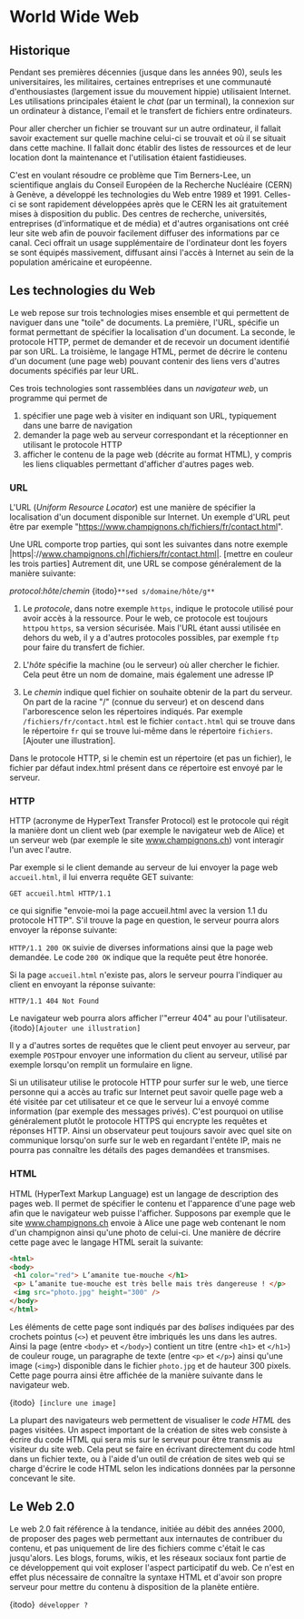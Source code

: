 # World Wide Web

## Historique

Pendant ses premières décennies (jusque dans les années 90), seuls les universitaires, les militaires, certaines entreprises
et une communauté d'enthousiastes (largement issue du mouvement hippie) utilisaient Internet.
Les utilisations principales étaient le *chat* (par un terminal), la connexion sur un ordinateur
à distance, l'email et le transfert de fichiers entre ordinateurs.

Pour aller chercher un fichier se trouvant sur un autre ordinateur, il fallait savoir exactement
sur quelle machine celui-ci se trouvait et où il se situait dans cette machine. Il fallait donc
établir des listes de ressources et de leur location dont la maintenance et l'utilisation étaient fastidieuses.

C'est en voulant résoudre ce problème que Tim Berners-Lee, un scientifique anglais du Conseil Européen de la Recherche Nucléaire (CERN)
à Genève, a développé les technologies du Web entre 1989 et 1991. Celles-ci se sont rapidement développées après que le CERN les ait
gratuitement mises à disposition du public. Des centres de recherche, universités, entreprises (d'informatique et de média) et d'autres
organisations ont créé leur site web afin de pouvoir facilement diffuser des informations par ce canal. Ceci offrait un usage supplémentaire
de l'ordinateur dont les foyers se sont équipés massivement, diffusant ainsi l'accès à Internet au sein de la population américaine et européenne.

## Les technologies du Web

Le web repose sur trois technologies mises ensemble et qui permettent de naviguer dans une "toile" de documents.
La première, l'URL, spécifie un format permettant de spécifier la localisation d'un document. La seconde, le protocole HTTP,
permet de demander et de recevoir un document identifié par son URL. La troisième, le langage HTML, permet de décrire
le contenu d'un document (une page web) pouvant contenir des liens vers d'autres documents spécifiés par leur URL.  

Ces trois technologies sont rassemblées dans un *navigateur web*, un programme qui permet de

1. spécifier une page web à visiter en indiquant son URL, typiquement dans une barre de navigation
1. demander la page web au serveur correspondant et la réceptionner en utilisant le protocole HTTP
1. afficher le contenu de la page web (décrite au format HTML), y compris les liens cliquables permettant d'afficher d'autres pages web.

### URL

L'URL (*Uniform Resource Locator*) est une manière de spécifier la localisation d'un document disponible sur Internet.
Un exemple d'URL peut être par exemple "https://www.champignons.ch/fichiers/fr/contact.html".

Une URL comporte trop parties, qui sont les suivantes dans notre exemple |https|://www.champignons.ch|/fichiers/fr/contact.html|.  [mettre en couleur les trois parties]
Autrement dit, une URL se compose généralement de la manière suivante:

*protocol*:*hôte*/*chemin*  {itodo}`**sed s/domaine/hôte/g**`

1. Le *protocole*, dans notre exemple `https`, indique le protocole utilisé pour avoir accès à la ressource. Pour le web, ce protocole est toujours `http`ou `https`, sa version sécurisée. Mais l'URL étant aussi utilisée en dehors du web, il y a d'autres protocoles possibles, par exemple `ftp` pour faire du transfert de fichier.

1. L'*hôte* spécifie la machine (ou le serveur) où aller chercher le fichier. Cela peut être un nom de domaine, mais également une adresse IP

1. Le *chemin* indique quel fichier on souhaite obtenir de la part du serveur. On part de la racine "/" (connue du serveur) et on descend dans l'arborescence selon les répertoires indiqués. Par exemple `/fichiers/fr/contact.html` est le fichier `contact.html` qui se trouve dans le répertoire  `fr` qui se trouve lui-même dans le répertoire `fichiers`.  [Ajouter une illustration].

Dans le protocole HTTP, si le chemin est un répertoire (et pas un fichier), le fichier par défaut index.html présent dans ce répertoire est envoyé par le serveur.

### HTTP

HTTP (acronyme de HyperText Transfer Protocol) est le protocole qui régit la manière dont un client web (par exemple le navigateur web de Alice) et un serveur web (par exemple le site www.champignons.ch) vont interagir l'un avec l'autre.

Par exemple si le client demande au serveur de lui envoyer la page web `accueil.html`, il lui enverra requête GET suivante:

`GET accueil.html HTTP/1.1`

ce qui signifie "envoie-moi la page accueil.html avec la version 1.1 du protocole HTTP". S'il trouve la page en question, le
serveur pourra alors envoyer la réponse suivante:

`HTTP/1.1 200 OK` suivie de diverses informations ainsi que la page web demandée. Le code `200 OK` indique que la requête peut
être honorée.

Si la page `accueil.html` n'existe pas, alors le serveur pourra l'indiquer au client en envoyant la réponse suivante:

`HTTP/1.1 404 Not Found`

Le navigateur web pourra alors afficher l'"erreur 404" au pour l'utilisateur. 
{itodo}`[Ajouter une illustration]`

Il y a d'autres sortes de requêtes que le client peut envoyer au serveur, par exemple `POST`pour envoyer une information du client au serveur, utilisé par exemple lorsqu'on remplit un formulaire en ligne.

Si un utilisateur utilise le protocole HTTP pour surfer sur le web, une tierce personne qui a accès au trafic sur Internet peut savoir quelle page web a été visitée par cet utilisateur et ce que le serveur lui a envoyé comme information (par exemple des messages privés). C'est pourquoi on utilise généralement plutôt le protocole HTTPS qui encrypte les requêtes et réponses HTTP. Ainsi un observateur peut toujours savoir avec quel site on communique lorsqu'on surfe sur le web en regardant l'entête IP, mais ne pourra pas connaître les détails des pages demandées et transmises.

### HTML

HTML (HyperText Markup Language) est un langage de description des pages web. Il permet de spécifier le contenu et l'apparence d'une
page web afin que le navigateur web puisse l'afficher. Supposons par exemple que le site www.champignons.ch envoie à Alice une
page web contenant le nom d'un champignon ainsi qu'une photo de celui-ci. Une manière de décrire cette page avec le langage HTML serait la suivante:

```html
<html>
<body>
 <h1 color="red"> L’amanite tue-mouche </h1>
 <p> L’amanite tue-mouche est très belle mais très dangereuse ! </p>
 <img src="photo.jpg" height="300" />
</body>
</html>
```

Les éléments de cette page sont indiqués par des *balises* indiquées par des crochets pointus (`<>`) et peuvent être imbriqués les uns dans les autres. Ainsi la page (entre `<body>` et `</body>`) contient un titre (entre `<h1>` et `</h1>`) de couleur rouge, un paragraphe de texte (entre `<p>` et `</p>`) ainsi qu'une image (`<img>`) disponible dans le fichier `photo.jpg` et de hauteur 300 pixels. Cette page pourra ainsi être affichée de la manière suivante dans le navigateur web.

{itodo}` [inclure une image]`

La plupart des navigateurs web permettent de visualiser le *code  HTML* des pages visitées. Un aspect important de la création de sites web consiste à écrire du code HTML qui sera mis sur le serveur pour être transmis au visiteur du site web. Cela peut se faire en écrivant directement du code html dans un fichier texte, ou à l'aide d'un outil de création de sites web qui se charge d'écrire le code HTML selon les indications données par la personne concevant le site.

## Le Web 2.0

Le web 2.0 fait référence à la tendance, initiée au débit des années 2000, de proposer des pages web permettant aux internautes
de contribuer du contenu, et pas uniquement de lire des fichiers comme c'était le cas jusqu'alors. Les blogs, forums, wikis, et les réseaux sociaux font
partie de ce développement qui voit exploser l'aspect participatif du web. Ce n'est en effet plus nécessaire de connaître la syntaxe HTML et d'avoir
son propre serveur pour mettre du contenu à disposition de la planète entière.

{itodo}` développer ?`